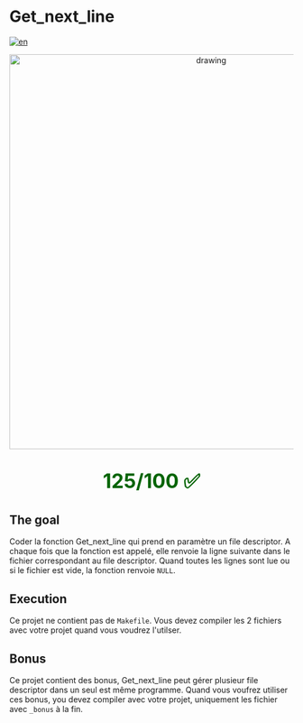 # Get_next_line

[![en](https://img.shields.io/badge/Language-en-red)](README.md)

<div style="text-align: center;"><img src="https://i.imgur.com/9ZNQ46i.jpg" alt="drawing" width="700"/></div>
<div style="color: darkgreen; font-weight: bold; text-align: center; font-size: 35px;"><p> 125/100 ✅</p></div>

## The goal

Coder la fonction Get_next_line qui prend en paramètre un file descriptor.
A chaque fois que la fonction est appelé, elle renvoie la ligne suivante dans le fichier correspondant au file descriptor.
Quand toutes les lignes sont lue ou si le fichier est vide, la fonction renvoie `NULL`.

## Execution

Ce projet ne contient pas de `Makefile`.
Vous devez compiler les 2 fichiers avec votre projet quand vous voudrez l'utilser.

## Bonus

Ce projet contient des bonus, Get_next_line peut gérer plusieur file descriptor dans un seul est même programme.
Quand vous voufrez utiliser ces bonus, you devez compiler avec votre projet, uniquement les fichier avec `_bonus` à la fin.